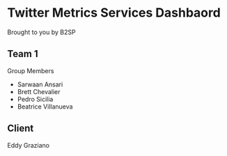 # Twitter Metrics Services Dashbaord
Brought to you by B2SP

## Team 1
Group Members
- Sarwaan Ansari
- Brett Chevalier
- Pedro Sicilia
- Beatrice Villanueva

## Client
Eddy Graziano
